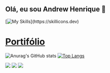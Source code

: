 ## Olá, eu sou Andrew Henrique 👋
 [![My Skills](https://skillicons.dev/icons?i=react,nextjs,typescript,javascript,nodejs,html,css,git,github,vercel,)](https://skillicons.dev)
# [Portifólio](https://portifolioandrewhenrique2.netlify.app)




![Anurag's GitHub stats](https://github-readme-stats.vercel.app/api?username=andrewhenrique2&theme=midnight-purple&show_icons=true) 
[![Top Langs](https://github-readme-stats.vercel.app/api/top-langs/?username=andrewhenrique2&layout=compact&theme=midnight-purple)](https://github.com/anuraghazra/github-readme-stats)


 
  <a href="https://instagram.com/andrewchucrute" target="_blank"><img src="https://img.shields.io/badge/-Instagram-%23E4405F?style=for-the-badge&logo=instagram&logoColor=white" target="_blank"></a>
  <a href = "mailto:andrewloly06@gmail.com"><img src="https://img.shields.io/badge/-Gmail-%23333?style=for-the-badge&logo=gmail&logoColor=white" target="_blank"></a>
  <a href="https://www.linkedin.com/in/andrew-henrique-86aa5823a" target="_blank"><img src="https://img.shields.io/badge/-LinkedIn-%230077B5?style=for-the-badge&logo=linkedin&logoColor=white" target="_blank"></a> 

